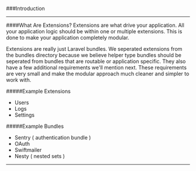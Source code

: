 ###Introduction

----------

####What Are Extensions?
Extensions are what drive your application.  All your application logic should be within one or multiple extensions. This is done to make your application completely modular.

Extensions are really just Laravel bundles. We seperated extensions from the bundles directory because we believe helper type bundles should be seperated from bundles that are routable or application specific. They also have a few additional requirements we'll mention next.  These requirements are very small and make the modular approach much cleaner and simpler to work with.

#####Example Extensions
- Users
- Logs
- Settings

#####Example Bundles
- Sentry ( authentication bundle )
- OAuth
- Swiftmailer
- Nesty ( nested sets )

----------
